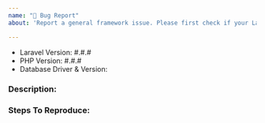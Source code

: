 ```yaml
---
name: "🐛 Bug Report"
about: 'Report a general framework issue. Please first check if your Laravel version is still supported: https://laravel.com/docs/5.8/releases#support-policy'

---
```


- Laravel Version: #.#.#
- PHP Version: #.#.#
- Database Driver & Version:

### Description:


### Steps To Reproduce:
